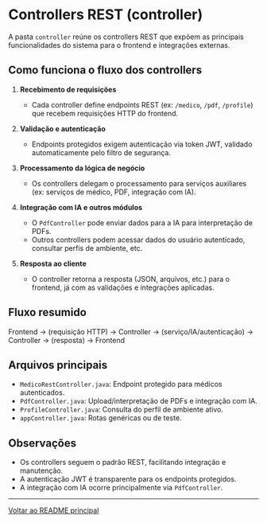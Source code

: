 
# Controllers REST (controller)

A pasta `controller` reúne os controllers REST que expõem as principais funcionalidades do sistema para o frontend e integrações externas.

## Como funciona o fluxo dos controllers

1. **Recebimento de requisições**
	- Cada controller define endpoints REST (ex: `/medico`, `/pdf`, `/profile`) que recebem requisições HTTP do frontend.

2. **Validação e autenticação**
	- Endpoints protegidos exigem autenticação via token JWT, validado automaticamente pelo filtro de segurança.

3. **Processamento da lógica de negócio**
	- Os controllers delegam o processamento para serviços auxiliares (ex: serviços de médico, PDF, integração com IA).

4. **Integração com IA e outros módulos**
	- O `PdfController` pode enviar dados para a IA para interpretação de PDFs.
	- Outros controllers podem acessar dados do usuário autenticado, consultar perfis de ambiente, etc.

5. **Resposta ao cliente**
	- O controller retorna a resposta (JSON, arquivos, etc.) para o frontend, já com as validações e integrações aplicadas.

## Fluxo resumido

Frontend → (requisição HTTP) → Controller → (serviço/IA/autenticação) → Controller → (resposta) → Frontend

## Arquivos principais

- `MedicoRestController.java`: Endpoint protegido para médicos autenticados.
- `PdfController.java`: Upload/interpretação de PDFs e integração com IA.
- `ProfileController.java`: Consulta do perfil de ambiente ativo.
- `appController.java`: Rotas genéricas ou de teste.

## Observações
- Os controllers seguem o padrão REST, facilitando integração e manutenção.
- A autenticação JWT é transparente para os endpoints protegidos.
- A integração com IA ocorre principalmente via `PdfController`.

---

[Voltar ao README principal](../../../../../../README.md)
